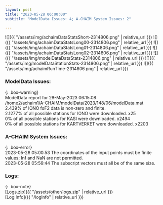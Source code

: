 ```yaml
---
layout: post
title: "2023-05-28 06:00:00"
subtitle: "ModelData Issues: 4; A-CHAIM System Issues: 2"

---
```


![]({{ "/assets/img/achaimDataStatsShort-2314806.png" | relative_url }})
![]({{ "/assets/img/achaimDataStatsLong00-2314806.png" | relative_url }})
![]({{ "/assets/img/achaimDataStatsLong01-2314806.png" | relative_url }})
![]({{ "/assets/img/achaimDataStatsLong02-2314806.png" | relative_url }})
![]({{ "/assets/img/modelDataDataStats-2314806.png" | relative_url }})
![]({{ "/assets/img/modelDataStationStats-2314806.png" | relative_url }})
![]({{ "/assets/img/achaimRunTime-2314806.png" | relative_url }})


### ModelData Issues:  
  
{: .box-warning}  
 ModelData report for 28-May-2023 06:15:08   
 /home2/achaim1/A-CHAIM/modelData/2023/148/06/modelData.mat   
 2.439% of IONO foF2 data is non-zero and finite.   
 2.1277% of all possible stations for IONO were downloaded. x25   
 0% of all possible stations for KASI were downloaded. x2494   
 0% of all possible stations for KARTVERKET were downloaded. x2203   
  
### A-CHAIM System Issues:  
  
{: .box-error}  
2023-05-28 05:00:53 The coordinates of the input points must be finite values; Inf and NaN are not permitted.  
2023-05-28 05:56:44 The subscript vectors must all be of the same size.  

### Logs:  
  
{: .box-note}  
[Logs.zip]({{ "/assets/other/logs.zip" | relative_url }})  
[Log Info]({{ "/logInfo" | relative_url }})  
